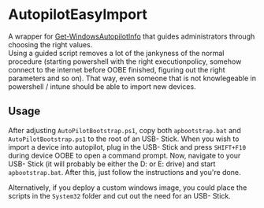 # AutopilotEasyImport

A wrapper for [Get-WindowsAutopilotInfo](https://www.powershellgallery.com/packages/Get-WindowsAutoPilotInfo/) that guides administrators through choosing the right values.<br>
Using a guided script removes a lot of the jankyness of the normal procedure (starting powershell with the right executionpolicy, somehow connect to the internet before OOBE finished, figuring out the right parameters and so on). That way, even someone that is not knowlegeable in powershell / intune should be able to import new devices.

## Usage

After adjusting `AutoPilotBootstrap.ps1`, copy both `apbootstrap.bat` and `AutoPilotBootstrap.ps1` to the root of an USB- Stick. 
When you wish to import a device into autopilot, plug in the USB- Stick and press `SHIFT+F10` during device OOBE to open a command prompt. 
Now, navigate to your USB- Stick (it will probably be either the D: or E: drive) and start `apbootstrap.bat`. 
After this, just follow the instructions and you're done.

Alternatively, if you deploy a custom windows image, you could place the scripts in the `System32` folder and cut out the need for an USB- Stick.
